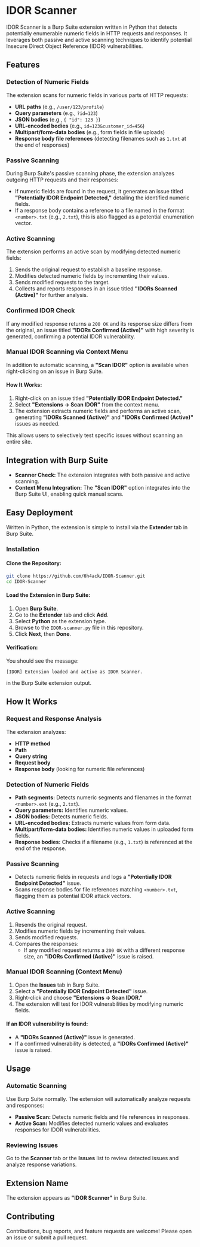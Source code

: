 # IDOR Scanner

IDOR Scanner is a Burp Suite extension written in Python that detects potentially enumerable numeric fields in HTTP requests and responses. It leverages both passive and active scanning techniques to identify potential Insecure Direct Object Reference (IDOR) vulnerabilities.

## Features

### Detection of Numeric Fields
The extension scans for numeric fields in various parts of HTTP requests:

- **URL paths** (e.g., `/user/123/profile`)
- **Query parameters** (e.g., `?id=123`)
- **JSON bodies** (e.g., `{ "id": 123 }`)
- **URL-encoded bodies** (e.g., `id=123&customer_id=456`)
- **Multipart/form-data bodies** (e.g., form fields in file uploads)
- **Response body file references** (detecting filenames such as `1.txt` at the end of responses)

### Passive Scanning
During Burp Suite's passive scanning phase, the extension analyzes outgoing HTTP requests and their responses:

- If numeric fields are found in the request, it generates an issue titled **"Potentially IDOR Endpoint Detected,"** detailing the identified numeric fields.
- If a response body contains a reference to a file named in the format `<number>.txt` (e.g., `2.txt`), this is also flagged as a potential enumeration vector.

### Active Scanning
The extension performs an active scan by modifying detected numeric fields:

1. Sends the original request to establish a baseline response.
2. Modifies detected numeric fields by incrementing their values.
3. Sends modified requests to the target.
4. Collects and reports responses in an issue titled **"IDORs Scanned (Active)"** for further analysis.

### Confirmed IDOR Check
If any modified response returns a `200 OK` and its response size differs from the original, an issue titled **"IDORs Confirmed (Active)"** with high severity is generated, confirming a potential IDOR vulnerability.

### Manual IDOR Scanning via Context Menu
In addition to automatic scanning, a **"Scan IDOR"** option is available when right-clicking on an issue in Burp Suite.

#### How It Works:
1. Right-click on an issue titled **"Potentially IDOR Endpoint Detected."**
2. Select **"Extensions -> Scan IDOR"** from the context menu.
3. The extension extracts numeric fields and performs an active scan, generating **"IDORs Scanned (Active)"** and **"IDORs Confirmed (Active)"** issues as needed.

This allows users to selectively test specific issues without scanning an entire site.

## Integration with Burp Suite

- **Scanner Check:** The extension integrates with both passive and active scanning.
- **Context Menu Integration:** The **"Scan IDOR"** option integrates into the Burp Suite UI, enabling quick manual scans.

## Easy Deployment
Written in Python, the extension is simple to install via the **Extender** tab in Burp Suite.

### Installation

#### Clone the Repository:
```sh
git clone https://github.com/6h4ack/IDOR-Scanner.git
cd IDOR-Scanner
```

#### Load the Extension in Burp Suite:
1. Open **Burp Suite**.
2. Go to the **Extender** tab and click **Add**.
3. Select **Python** as the extension type.
4. Browse to the `IDOR-scanner.py` file in this repository.
5. Click **Next**, then **Done**.

#### Verification:
You should see the message:
```
[IDOR] Extension loaded and active as IDOR Scanner.
```
in the Burp Suite extension output.

## How It Works

### Request and Response Analysis
The extension analyzes:

- **HTTP method**
- **Path**
- **Query string**
- **Request body**
- **Response body** (looking for numeric file references)

### Detection of Numeric Fields
- **Path segments:** Detects numeric segments and filenames in the format `<number>.ext` (e.g., `2.txt`).
- **Query parameters:** Identifies numeric values.
- **JSON bodies:** Detects numeric fields.
- **URL-encoded bodies:** Extracts numeric values from form data.
- **Multipart/form-data bodies:** Identifies numeric values in uploaded form fields.
- **Response bodies:** Checks if a filename (e.g., `1.txt`) is referenced at the end of the response.

### Passive Scanning
- Detects numeric fields in requests and logs a **"Potentially IDOR Endpoint Detected"** issue.
- Scans response bodies for file references matching `<number>.txt`, flagging them as potential IDOR attack vectors.

### Active Scanning
1. Resends the original request.
2. Modifies numeric fields by incrementing their values.
3. Sends modified requests.
4. Compares the responses:
   - If any modified request returns a `200 OK` with a different response size, an **"IDORs Confirmed (Active)"** issue is raised.

### Manual IDOR Scanning (Context Menu)
1. Open the **Issues** tab in Burp Suite.
2. Select a **"Potentially IDOR Endpoint Detected"** issue.
3. Right-click and choose **"Extensions -> Scan IDOR."**
4. The extension will test for IDOR vulnerabilities by modifying numeric fields.

#### If an IDOR vulnerability is found:
- A **"IDORs Scanned (Active)"** issue is generated.
- If a confirmed vulnerability is detected, a **"IDORs Confirmed (Active)"** issue is raised.

## Usage

### Automatic Scanning
Use Burp Suite normally. The extension will automatically analyze requests and responses:

- **Passive Scan:** Detects numeric fields and file references in responses.
- **Active Scan:** Modifies detected numeric values and evaluates responses for IDOR vulnerabilities.

### Reviewing Issues
Go to the **Scanner** tab or the **Issues** list to review detected issues and analyze response variations.

## Extension Name
The extension appears as **"IDOR Scanner"** in Burp Suite.

## Contributing
Contributions, bug reports, and feature requests are welcome! Please open an issue or submit a pull request.
